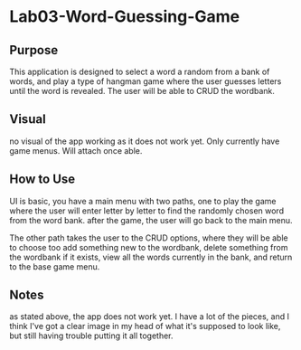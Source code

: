 # Lab03-Word-Guessing-Game

## Purpose
This application is designed to select a word a random from a bank of words, and play a type of hangman game where the user guesses letters until the word is revealed. The user will be able to CRUD the wordbank. 

## Visual
no visual of the app working as it does not work yet. Only currently have game menus. Will attach once able. 

## How to Use
UI is basic, you have a main menu with two paths, one to play the game where the user will enter letter by letter to find the randomly chosen word from the word bank. after the game, the user will go back to the main menu. 

The other path takes the user to the CRUD options, where they will be able to choose too add something new to the wordbank, delete something from the wordbank if it exists, view all the words currently in the bank, and return to the base game menu. 

## Notes
as stated above, the app does not work yet. I have a lot of the pieces, and I think I've got a clear image in my head of what it's supposed to look like, but still having trouble putting it all together. 